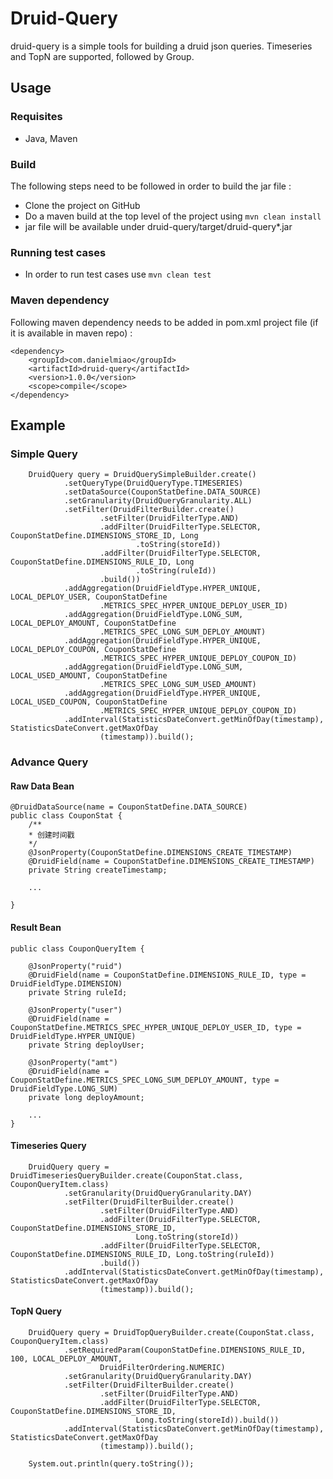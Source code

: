 # Druid-Query

druid-query is a simple tools for building a druid json queries.
Timeseries and TopN are supported, followed by Group.

## Usage

### Requisites
 * Java, Maven

### Build
The following steps need to be followed in order to build the jar file :
 * Clone the project on GitHub
 * Do a maven build at the top level of the project using `mvn clean install`
 * jar file will be available under druid-query/target/druid-query*.jar

### Running test cases
 * In order to run test cases use `mvn clean test`

### Maven dependency
Following maven dependency needs to be added in pom.xml project file (if it is available in maven repo) :

    <dependency>
        <groupId>com.danielmiao</groupId>
        <artifactId>druid-query</artifactId>
        <version>1.0.0</version>
        <scope>compile</scope>
    </dependency>
    
## Example

### Simple Query

        DruidQuery query = DruidQuerySimpleBuilder.create()
                .setQueryType(DruidQueryType.TIMESERIES)
                .setDataSource(CouponStatDefine.DATA_SOURCE)
                .setGranularity(DruidQueryGranularity.ALL)
                .setFilter(DruidFilterBuilder.create()
                        .setFilter(DruidFilterType.AND)
                        .addFilter(DruidFilterType.SELECTOR, CouponStatDefine.DIMENSIONS_STORE_ID, Long
                                .toString(storeId))
                        .addFilter(DruidFilterType.SELECTOR, CouponStatDefine.DIMENSIONS_RULE_ID, Long
                                .toString(ruleId))
                        .build())
                .addAggregation(DruidFieldType.HYPER_UNIQUE, LOCAL_DEPLOY_USER, CouponStatDefine
                        .METRICS_SPEC_HYPER_UNIQUE_DEPLOY_USER_ID)
                .addAggregation(DruidFieldType.LONG_SUM, LOCAL_DEPLOY_AMOUNT, CouponStatDefine
                        .METRICS_SPEC_LONG_SUM_DEPLOY_AMOUNT)
                .addAggregation(DruidFieldType.HYPER_UNIQUE, LOCAL_DEPLOY_COUPON, CouponStatDefine
                        .METRICS_SPEC_HYPER_UNIQUE_DEPLOY_COUPON_ID)
                .addAggregation(DruidFieldType.LONG_SUM, LOCAL_USED_AMOUNT, CouponStatDefine
                        .METRICS_SPEC_LONG_SUM_USED_AMOUNT)
                .addAggregation(DruidFieldType.HYPER_UNIQUE, LOCAL_USED_COUPON, CouponStatDefine
                        .METRICS_SPEC_HYPER_UNIQUE_DEPLOY_COUPON_ID)
                .addInterval(StatisticsDateConvert.getMinOfDay(timestamp), StatisticsDateConvert.getMaxOfDay
                        (timestamp)).build();


### Advance Query

#### Raw Data Bean

    @DruidDataSource(name = CouponStatDefine.DATA_SOURCE)
    public class CouponStat {
        /**
        * 创建时间戳
        */
        @JsonProperty(CouponStatDefine.DIMENSIONS_CREATE_TIMESTAMP)
        @DruidField(name = CouponStatDefine.DIMENSIONS_CREATE_TIMESTAMP)
        private String createTimestamp;
        
        ...

    }
    
#### Result Bean

    public class CouponQueryItem {

        @JsonProperty("ruid")
        @DruidField(name = CouponStatDefine.DIMENSIONS_RULE_ID, type = DruidFieldType.DIMENSION)
        private String ruleId;

        @JsonProperty("user")
        @DruidField(name = CouponStatDefine.METRICS_SPEC_HYPER_UNIQUE_DEPLOY_USER_ID, type = DruidFieldType.HYPER_UNIQUE)
        private String deployUser;

        @JsonProperty("amt")
        @DruidField(name = CouponStatDefine.METRICS_SPEC_LONG_SUM_DEPLOY_AMOUNT, type = DruidFieldType.LONG_SUM)
        private long deployAmount;
        
        ...
    }
    
#### Timeseries Query

        DruidQuery query = DruidTimeseriesQueryBuilder.create(CouponStat.class, CouponQueryItem.class)
                .setGranularity(DruidQueryGranularity.DAY)
                .setFilter(DruidFilterBuilder.create()
                        .setFilter(DruidFilterType.AND)
                        .addFilter(DruidFilterType.SELECTOR, CouponStatDefine.DIMENSIONS_STORE_ID,
                                Long.toString(storeId))
                        .addFilter(DruidFilterType.SELECTOR, CouponStatDefine.DIMENSIONS_RULE_ID, Long.toString(ruleId))
                        .build())
                .addInterval(StatisticsDateConvert.getMinOfDay(timestamp), StatisticsDateConvert.getMaxOfDay
                        (timestamp)).build();     

#### TopN Query

        DruidQuery query = DruidTopQueryBuilder.create(CouponStat.class, CouponQueryItem.class)
                .setRequiredParam(CouponStatDefine.DIMENSIONS_RULE_ID, 100, LOCAL_DEPLOY_AMOUNT,
                        DruidFilterOrdering.NUMERIC)
                .setGranularity(DruidQueryGranularity.DAY)
                .setFilter(DruidFilterBuilder.create()
                        .setFilter(DruidFilterType.AND)
                        .addFilter(DruidFilterType.SELECTOR, CouponStatDefine.DIMENSIONS_STORE_ID,
                                Long.toString(storeId)).build())
                .addInterval(StatisticsDateConvert.getMinOfDay(timestamp), StatisticsDateConvert.getMaxOfDay
                        (timestamp)).build();

        System.out.println(query.toString());
